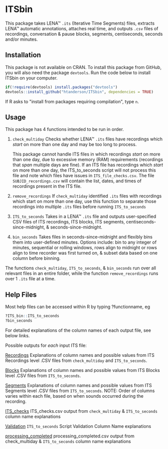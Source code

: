 # ITSbin

This package takes LENA&trade; `.its` (Iterative Time Segments) files, extracts LENA&trade; automatic annotations, attaches real time, and outputs `.csv` files of recordings, conversation & pause blocks, segments, centiseconds, seconds and/or minutes. 

## Installation

This package is not available on CRAN. To install this package from GitHub, you will also need the package `devtools`. Run the code below to install ITSbin on your computer.

```r   
if(!require(devtools) install.packages("devtools")
devtools::install_github("htanderson/ITSbin", dependencies = TRUE)
```

If R asks to "install from packages requiring compilation", type `n`.

## Usage

This package has 4 functions intended to be run in order.

1. `check_multiday` Checks whether LENA&trade; `.its` files have recordings which _start_ on more than one day and may be too long to process.
    
    This package cannot handle ITS files in which recordings *start* on more than one day, due to excessive memory (RAM) requirements (recordings that *span* multiple days are fine). If an ITS file has recordings which *start* on more than one day, the ITS_to_seconds script will not process this file and note which files have issues in `ITS_file_checks.csv`. The file `SUBJID_recordings.csv` will contain the list, dates, and times of recordings present in the ITS file.

2. `remove_recordings` If `check_multiday` identified `.its` files with recordings which start on more than one day, use this function to separate those recordings into multiple `.its` files before running `ITS_to_seconds`

3. `ITS_to_seconds` Takes in a LENA&trade; `.its` file and outputs user-specified CSV files of ITS recordings, ITS blocks, ITS segments, centiseconds-since-midnight, & seconds-since-midnight.

4. `bin_seconds` Takes files in seconds-since-midnight and flexibly bins them into user-defined minutes. Options include: bin to any integer of minutes, sequential or rolling windows, rows align to midnight or rows align to time recorder was first turned on, & subset data based on one column before binning.

The functions `check_multiday`, `ITS_to_seconds`, & `bin_seconds` run over all relevant files in an entire folder, while the function `remove_recordings` runs over 1 `.its` file at a time.

## Help Files

Most help files can be accessed within R by typing ?functionname, eg

```r
?ITS_bin::ITS_to_seconds
?bin_seconds
```

For detailed explanations of the column names of each output file, see below links.

Possible outputs for *each* input ITS file:

[Recordings][Recordings] Explanations of column names and possible values from ITS Recordings level .CSV files from `check_multiday` and `ITS_to_seconds`.

[Blocks][Blocks] Explanations of column names and possible values from ITS Blocks level .CSV files from `ITS_to_seconds`.

[Segments][Segments] Explanations of column names and possible values from ITS Segments level .CSV files from `ITS_to_seconds`. NOTE: Order of columns varies within each file, based on when sounds occurred during the recording.



[ITS_checks][ITS_checks] ITS_checks.csv output from `check_multiday` & `ITS_to_seconds` column name explanations

[Validation][Validation] `ITS_to_seconds` Script Validation Column Name explanations

[processing_completed][processing_completed] processing_completed.csv output from check_multiday & `ITS_to_seconds` column name explanations


[Recordings]: /helpfiles/Recordings_ColumnNames.csv
[Blocks]: /helpfiles/Blocks_ColumnNames.csv
[Segments]: /helpfiles/Segments_ColumnNames.csv

[ITS_checks]: /helpfiles/ITS_checks_colnames.md

[Validation]: /helpfiles/Validation_colnames.md

[processing_completed]: /helpfiles/processing_completed_colnames.md
